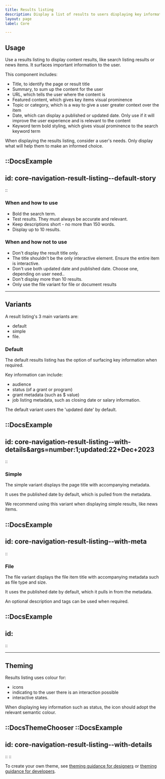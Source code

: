 ```yaml
---
title: Results listing
description: Display a list of results to users displaying key information related to the search.
layout: page
label: Core

---
```


## Usage

Use a results listing to display content results, like search listing results or news items. It surfaces important information to the user.

This component includes:
- Title, to identify the page or result title
- Summary, to sum up the content for the user
- URL, which tells the user where the content is
- Featured content, which gives key items visual prominence
- Topic or category, which is a way to give a user greater context over the item
- Date, which can display a published or updated date. Only use if it will improve the user experience and is relevant to the content
- Keyword term bold styling, which gives visual prominence to the search keyword term

When displaying the results listing, consider a user's needs. Only display what will help them to make an informed choice.

::DocsExample
---
id: core-navigation-result-listing--default-story
---
::

### When and how to use
- Bold the search term.
- Test results. They must always be accurate and relevant.
- Keep descriptions short - no more than 150 words.
- Display up to 10 results.

### When and how not to use
- Don't display the result title only.
- The title shouldn't be the only interactive element. Ensure the entire item is interactive.
- Don't use both updated date and published date. Choose one, depending on user need..
- Don't display more than 10 results.
- Only use the file variant for file or document results

---

## Variants

A result listing's 3 main variants are:
- default
- simple
- file.

### Default

The default results listing has the option of surfacing key information when required.

Key information can include:

- audience
- status (of a grant or program)
- grant metadata (such as $ value)
- job listing metadata, such as closing date or salary information.

The default variant users the 'updated date' by default.

::DocsExample
---
id: core-navigation-result-listing--with-details&args=number:1;updated:22+Dec+2023
---
::


### Simple

The simple variant displays the page title with accompanying metadata.

It uses the published date by default, which is pulled from the metadata.

We recommend using this variant when displaying simple results, like news items.

::DocsExample
---
id: core-navigation-result-listing--with-meta
---
::

### File

The file variant displays the file item title with accompanying metadata such as file type and size. 

It uses the published date by default, which it pulls in from the metadata.

An optional description and tags can be used when required. 

::DocsExample
---
id: 
---
::

---

## Theming

Results listing uses colour for:

- icons
- indicating to the user there is an interaction possible
- interactive states.

When displaying key information such as status, the icon should adopt the relevant semantic colour.

::DocsThemeChooser
  ::DocsExample
  ---
  id: core-navigation-result-listing--with-details
  ---
  ::
::

To create your own theme, see [theming guidance for designers]() or [theming guidance for developers]().

